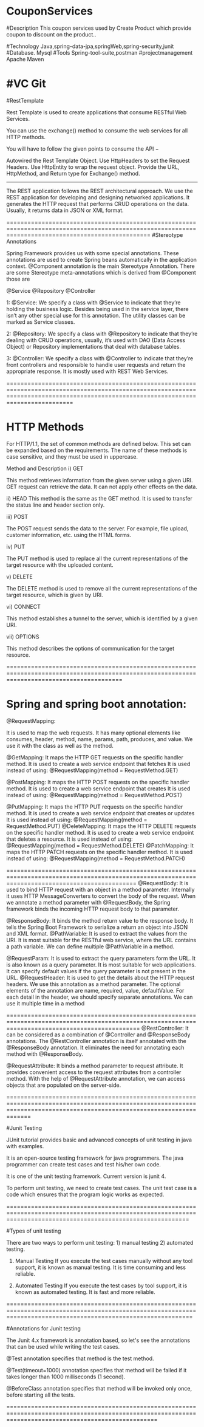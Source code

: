 # CouponServices

#Description
This coupon services used by Create Product which provide coupon to discount on the product..



#Technology
Java,spring-data-jpa,springWeb,spring-security,junit
#Database.
Mysql
#Tools
Spring-tool-suite,postman
#projectmanagement
Apache Maven

#VC
Git
======================================================================================================================================================

#RestTemplate

Rest Template is used to create applications that consume RESTful Web Services. 

You can use the exchange() method to consume the web services for all HTTP methods. 


You will have to follow the given points to consume the API −

Autowired the Rest Template Object.
Use HttpHeaders to set the Request Headers.
Use HttpEntity to wrap the request object.
Provide the URL, HttpMethod, and Return type for Exchange() method.


--------------------------------------------------------------------------------------------------------

The REST application follows the REST architectural approach. We use the REST application for developing and designing networked applications. 
It generates the HTTP request that performs CRUD operations on the data. Usually, it returns data in JSON or XML format.

=====================================================================================================================================================
#Stereotype Annotations

Spring Framework provides us with some special annotations. 
These annotations are used to create Spring beans automatically in the application context. 
@Component annotation is the main Stereotype Annotation. There are some Stereotype meta-annotations which is derived from @Component those are

@Service
@Repository
@Controller



1: @Service: We specify a class with @Service to indicate that they’re holding the business logic. Besides being used in the service layer, there isn’t any other special use for this annotation. The utility classes can be marked as Service classes.

2: @Repository: We specify a class with @Repository to indicate that they’re dealing with CRUD operations, usually, it’s used with DAO (Data Access Object) or Repository implementations that deal with database tables.

3: @Controller: We specify a class with @Controller to indicate that they’re front controllers and responsible to handle user requests and return the appropriate response. It is mostly used with REST Web Services.


=====================================================================================================================================================================================
# HTTP Methods
For HTTP/1.1, the set of common methods are defined below. This set can be expanded based on the requirements. The name of these methods is case sensitive, and they must be used in uppercase.

Method and Description
i) GET

This method retrieves information from the given server using a given URI. 
GET request can retrieve the data. It can not apply other effects on the data.

ii) HEAD
This method is the same as the GET method. It is used to transfer the status line and header section only.

iii) POST

The POST request sends the data to the server. For example, file upload, customer information, etc. using the HTML forms.


iv) PUT

The PUT method is used to replace all the current representations of the target resource with the uploaded content.

v) DELETE

The DELETE method is used to remove all the current representations of the target resource, which is given by URI.

vi) CONNECT

This method establishes a tunnel to the server, which is identified by a given URI.

vii) OPTIONS

This method describes the options of communication for the target resource.


=============================================================================================================================================
# Spring and spring boot annotation:

@RequestMapping: 

It is used to map the web requests. It has many optional elements like consumes, header, method, name, params, path, produces, and value. 
We use it with the class as well as the method.

@GetMapping: It maps the HTTP GET requests on the specific handler method. 
It is used to create a web service endpoint that fetches It is used instead of using: @RequestMapping(method = RequestMethod.GET)

@PostMapping: It maps the HTTP POST requests on the specific handler method. 
It is used to create a web service endpoint that creates It is used instead of using: @RequestMapping(method = RequestMethod.POST)

@PutMapping: It maps the HTTP PUT requests on the specific handler method. 
It is used to create a web service endpoint that creates or updates It is used instead of using: @RequestMapping(method = RequestMethod.PUT)
@DeleteMapping: It maps the HTTP DELETE requests on the specific handler method. It is used to create a web service endpoint that deletes a resource. It is used instead of using: @RequestMapping(method = RequestMethod.DELETE)
@PatchMapping: It maps the HTTP PATCH requests on the specific handler method. It is used instead of using: @RequestMapping(method = RequestMethod.PATCH)


=================================================================================================================================================
@RequestBody: It is used to bind HTTP request with an object in a method parameter. 
Internally it uses HTTP MessageConverters to convert the body of the request. 
When we annotate a method parameter with @RequestBody, the Spring framework binds the incoming HTTP request body to that parameter.

@ResponseBody: It binds the method return value to the response body. 
It tells the Spring Boot Framework to serialize a return an object into JSON and XML format.
@PathVariable: It is used to extract the values from the URI. It is most suitable for the RESTful web service, where the URL contains a path variable. We can define multiple @PathVariable in a method.

@RequestParam: It is used to extract the query parameters form the URL. It is also known as a query parameter. 
It is most suitable for web applications. It can specify default values if the query parameter is not present in the URL.
@RequestHeader: It is used to get the details about the HTTP request headers. We use this annotation as a method parameter. 
The optional elements of the annotation are name, required, value, defaultValue. For each detail in the header, we should specify separate annotations. 
We can use it multiple time in a method

==================================================================================================================================================
@RestController: It can be considered as a combination of @Controller and @ResponseBody annotations. 
The @RestController annotation is itself annotated with the @ResponseBody annotation. 
It eliminates the need for annotating each method with @ResponseBody.

@RequestAttribute: It binds a method parameter to request attribute. It provides convenient access to the request attributes from a controller method.
 With the help of @RequestAttribute annotation, we can access objects that are populated on the server-side.
 
 =========================================================================================================================================================================
 
 #Junit Testing
 
 JUnit tutorial provides basic and advanced concepts of unit testing in java with examples.
 
 It is an open-source testing framework for java programmers. The java programmer can create test cases and test his/her own code.

It is one of the unit testing framework. Current version is junit 4.

To perform unit testing, we need to create test cases. The unit test case is a code which ensures that the program logic works as expected.

================================================================================================================================================================

#Types of unit testing

There are two ways to perform unit testing: 1) manual testing 2) automated testing.

1) Manual Testing
If you execute the test cases manually without any tool support, it is known as manual testing. It is time consuming and less reliable.

2) Automated Testing
If you execute the test cases by tool support, it is known as automated testing. It is fast and more reliable.

=================================================================================================================================================================

#Annotations for Junit testing

The Junit 4.x framework is annotation based, so let's see the annotations that can be used while writing the test cases.

@Test annotation specifies that method is the test method.

@Test(timeout=1000) annotation specifies that method will be failed if it takes longer than 1000 milliseconds (1 second).

@BeforeClass annotation specifies that method will be invoked only once, before starting all the tests.

=======================================================================================================================================================